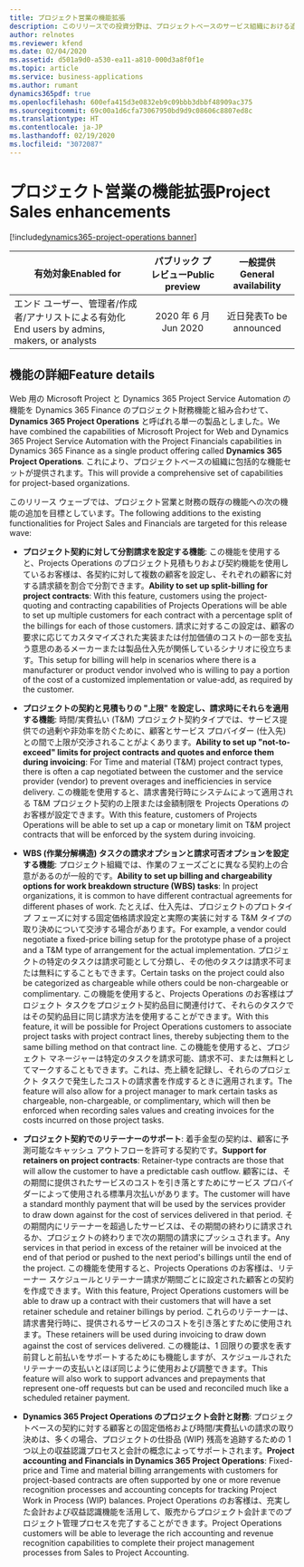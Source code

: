 ```yaml
---
title: プロジェクト営業の機能拡張
description: このリリースでの投資分野は、プロジェクトベースのサービス組織における追加の契約モデルをサポートして、プロジェクトの販売から実行および納品フェーズへの構造化された遷移を提供できるようにします。 プロジェクト マネージャーには、完全な可視性を得て、顧客と交渉した契約モデルのコンテキスト内でプロジェクトの納品をより適切に制御できるというメリットがあります。
author: relnotes
ms.reviewer: kfend
ms.date: 02/04/2020
ms.assetid: d501a9d0-a530-ea11-a810-000d3a8f0f1e
ms.topic: article
ms.service: business-applications
ms.author: rumant
dynamics365pdf: true
ms.openlocfilehash: 600efa415d3e0832eb9c09bbb3dbbf48909ac375
ms.sourcegitcommit: 69c00a1d6cfa73067950bd9d9c08606c8807ed8c
ms.translationtype: HT
ms.contentlocale: ja-JP
ms.lasthandoff: 02/19/2020
ms.locfileid: "3072087"
---
```

# <a name="project-sales-enhancements"></a><span data-ttu-id="80125-104">プロジェクト営業の機能拡張</span><span class="sxs-lookup"><span data-stu-id="80125-104">Project Sales enhancements</span></span>
[!include[dynamics365-project-operations banner](../includes/dynamics365-project-operations.md)]

| <span data-ttu-id="80125-105">有効対象</span><span class="sxs-lookup"><span data-stu-id="80125-105">Enabled for</span></span>    |  <span data-ttu-id="80125-106">パブリック プレビュー</span><span class="sxs-lookup"><span data-stu-id="80125-106">Public preview</span></span> | <span data-ttu-id="80125-107">一般提供</span><span class="sxs-lookup"><span data-stu-id="80125-107">General availability</span></span> | 
| ---------- | :----------: |:----------: |
|<span data-ttu-id="80125-108">エンド ユーザー、管理者/作成者/アナリストによる有効化</span><span class="sxs-lookup"><span data-stu-id="80125-108">End users by admins, makers, or analysts</span></span>|<span data-ttu-id="80125-109">2020 年 6 月</span><span class="sxs-lookup"><span data-stu-id="80125-109">Jun 2020</span></span>| <span data-ttu-id="80125-110">近日発表</span><span class="sxs-lookup"><span data-stu-id="80125-110">To be announced</span></span>|






## <a name="feature-details"></a><span data-ttu-id="80125-111">機能の詳細</span><span class="sxs-lookup"><span data-stu-id="80125-111">Feature details</span></span>
<!--feature detail start -->
<span data-ttu-id="80125-112">Web 用の Microsoft Project と Dynamics 365 Project Service Automation の機能を Dynamics 365 Finance のプロジェクト財務機能と組み合わせて、**Dynamics 365 Project Operations** と呼ばれる単一の製品としました。</span><span class="sxs-lookup"><span data-stu-id="80125-112">We have combined the capabilities of Microsoft Project for Web and Dynamics 365 Project Service Automation with the Project Financials capabilities in Dynamics 365 Finance as a single product offering called **Dynamics 365 Project Operations**.</span></span> <span data-ttu-id="80125-113">これにより、プロジェクトベースの組織に包括的な機能セットが提供されます。</span><span class="sxs-lookup"><span data-stu-id="80125-113">This will provide a comprehensive set of capabilities for project-based organizations.</span></span> 

<span data-ttu-id="80125-114">このリリース ウェーブでは、プロジェクト営業と財務の既存の機能への次の機能の追加を目標としています。</span><span class="sxs-lookup"><span data-stu-id="80125-114">The following additions to the existing functionalities for Project Sales and Financials are targeted for this release wave:</span></span>

- <span data-ttu-id="80125-115">**プロジェクト契約に対して分割請求を設定する機能**: この機能を使用すると、Projects Operations のプロジェクト見積もりおよび契約機能を使用しているお客様は、各契約に対して複数の顧客を設定し、それぞれの顧客に対する請求額を割合で分割できます。</span><span class="sxs-lookup"><span data-stu-id="80125-115">**Ability to set up split-billing for project contracts**: With this feature, customers using the project-quoting and contracting capabilities of Projects Operations will be able to set up multiple customers for each contract with a percentage split of the billings for each of those customers.</span></span> <span data-ttu-id="80125-116">請求に対するこの設定は、顧客の要求に応じてカスタマイズされた実装または付加価値のコストの一部を支払う意思のあるメーカーまたは製品仕入先が関係しているシナリオに役立ちます。</span><span class="sxs-lookup"><span data-stu-id="80125-116">This setup for billing will help in scenarios where there is a manufacturer or product vendor involved who is willing to pay a portion of the cost of a customized implementation or value-add, as required by the customer.</span></span>

- <span data-ttu-id="80125-117">**プロジェクトの契約と見積もりの "上限" を設定し、請求時にそれらを適用する機能**: 時間/実費払い (T&M) プロジェクト契約タイプでは、サービス提供での過剰や非効率を防ぐために、顧客とサービス プロバイダー (仕入先) との間で上限が交渉されることがよくあります。</span><span class="sxs-lookup"><span data-stu-id="80125-117">**Ability to set up "not-to-exceed" limits for project contracts and quotes and enforce them during invoicing**: For Time and material (T&M) project contract types, there is often a cap negotiated between the customer and the service provider (vendor) to prevent overages and inefficiencies in service delivery.</span></span> <span data-ttu-id="80125-118">この機能を使用すると、請求書発行時にシステムによって適用される T&M プロジェクト契約の上限または金額制限を Projects Operations のお客様が設定できます。</span><span class="sxs-lookup"><span data-stu-id="80125-118">With this feature, customers of Projects Operations will be able to set up a cap or monetary limit on T&M project contracts that will be enforced by the system during invoicing.</span></span>

- <span data-ttu-id="80125-119">**WBS (作業分解構造) タスクの請求オプションと請求可否オプションを設定する機能**: プロジェクト組織では、作業のフェーズごとに異なる契約上の合意があるのが一般的です。</span><span class="sxs-lookup"><span data-stu-id="80125-119">**Ability to set up billing and chargeability options for work breakdown structure (WBS) tasks**: In project organizations, it is common to have different contractual agreements for different phases of work.</span></span> <span data-ttu-id="80125-120">たとえば、仕入先は、プロジェクトのプロトタイプ フェーズに対する固定価格請求設定と実際の実装に対する T&M タイプの取り決めについて交渉する場合があります。</span><span class="sxs-lookup"><span data-stu-id="80125-120">For example, a vendor could negotiate a fixed-price billing setup for the prototype phase of a project and a T&M type of arrangement for the actual implementation.</span></span> <span data-ttu-id="80125-121">プロジェクトの特定のタスクは請求可能として分類し、その他のタスクは請求不可または無料にすることもできます。</span><span class="sxs-lookup"><span data-stu-id="80125-121">Certain tasks on the project could also be categorized as chargeable while others could be non-chargeable or complimentary.</span></span> <span data-ttu-id="80125-122">この機能を使用すると、Projects Operations のお客様はプロジェクト タスクをプロジェクト契約品目に関連付けて、それらのタスクではその契約品目に同じ請求方法を使用することができます。</span><span class="sxs-lookup"><span data-stu-id="80125-122">With this feature, it will be possible for Project Operations customers to associate project tasks with project contract lines, thereby subjecting them to the same billing method on that contract line.</span></span> <span data-ttu-id="80125-123">この機能を使用すると、プロジェクト マネージャーは特定のタスクを請求可能、請求不可、または無料としてマークすることもできます。これは、売上額を記録し、それらのプロジェクト タスクで発生したコストの請求書を作成するときに適用されます。</span><span class="sxs-lookup"><span data-stu-id="80125-123">The feature will also allow for a project manager to mark certain tasks as chargeable, non-chargeable, or complimentary, which will then be enforced when recording sales values and creating invoices for the costs incurred on those project tasks.</span></span>

- <span data-ttu-id="80125-124">**プロジェクト契約でのリテーナーのサポート**: 着手金型の契約は、顧客に予測可能なキャッシュ アウトフローを許可する契約です。</span><span class="sxs-lookup"><span data-stu-id="80125-124">**Support for retainers on project contracts**: Retainer-type contracts are those that will allow the customer to have a predictable cash outflow.</span></span> <span data-ttu-id="80125-125">顧客には、その期間に提供されたサービスのコストを引き落とすためにサービス プロバイダーによって使用される標準月次払いがあります。</span><span class="sxs-lookup"><span data-stu-id="80125-125">The customer will have a standard monthly payment that will be used by the services provider to draw down against for the cost of services delivered in that period.</span></span> <span data-ttu-id="80125-126">その期間内にリテーナーを超過したサービスは、その期間の終わりに請求されるか、プロジェクトの終わりまで次の期間の請求にプッシュされます。</span><span class="sxs-lookup"><span data-stu-id="80125-126">Any services in that period in excess of the retainer will be invoiced at the end of that period or pushed to the next period's billings until the end of the project.</span></span> <span data-ttu-id="80125-127">この機能を使用すると、Projects Operations のお客様は、リテーナー スケジュールとリテーナー請求が期間ごとに設定された顧客との契約を作成できます。</span><span class="sxs-lookup"><span data-stu-id="80125-127">With this feature, Project Operations customers will be able to draw up a contract with their customers that will have a set retainer schedule and retainer billings by period.</span></span> <span data-ttu-id="80125-128">これらのリテーナーは、請求書発行時に、提供されるサービスのコストを引き落とすために使用されます。</span><span class="sxs-lookup"><span data-stu-id="80125-128">These retainers will be used during invoicing to draw down against the cost of services delivered.</span></span> <span data-ttu-id="80125-129">この機能は、1 回限りの要求を表す前貸しと前払いをサポートするためにも機能しますが、スケジュールされたリテーナーの支払いとほぼ同じように使用および調整できます。</span><span class="sxs-lookup"><span data-stu-id="80125-129">This feature will also work to support advances and prepayments that represent one-off requests but can be used and reconciled much like a scheduled retainer payment.</span></span>

- <span data-ttu-id="80125-130">**Dynamics 365 Project Operations のプロジェクト会計と財務**: プロジェクトベースの契約に対する顧客との固定価格および時間/実費払いの請求の取り決めは、多くの場合、プロジェクトの仕掛品 (WIP) 残高を追跡するための 1 つ以上の収益認識プロセスと会計の概念によってサポートされます。</span><span class="sxs-lookup"><span data-stu-id="80125-130">**Project accounting and Financials in Dynamics 365 Project Operations**: Fixed-price and Time and material billing arrangements with customers for project-based contracts are often supported by one or more revenue recognition processes and accounting concepts for tracking Project Work in Process (WIP) balances.</span></span> <span data-ttu-id="80125-131">Project Operations のお客様は、充実した会計および収益認識機能を活用して、販売からプロジェクト会計までのプロジェクト管理プロセスを完了することができます。</span><span class="sxs-lookup"><span data-stu-id="80125-131">Project Operations customers will be able to leverage the rich accounting and revenue recognition capabilities to complete their project management processes from Sales to Project Accounting.</span></span>
<!--feature detail end -->









